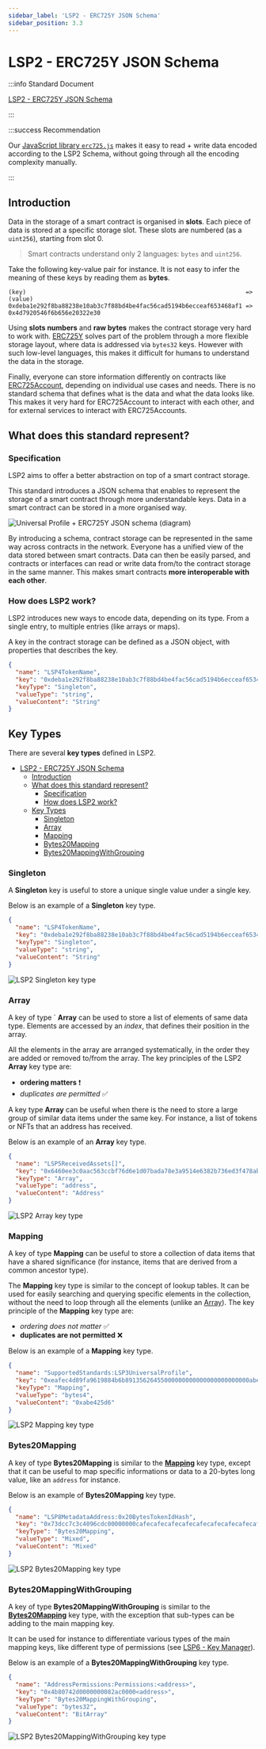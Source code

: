 ```yaml
---
sidebar_label: 'LSP2 - ERC725Y JSON Schema'
sidebar_position: 3.3
---
```


# LSP2 - ERC725Y JSON Schema

:::info Standard Document

[LSP2 - ERC725Y JSON Schema](https://github.com/lukso-network/LIPs/blob/main/LSPs/LSP-2-ERC725YJSONSchema.md)

:::

:::success Recommendation

Our [JavaScript library `erc725.js`](../../tools/erc725js/getting-started.md) makes it easy to read + write data encoded according to the LSP2 Schema, without going through all the encoding complexity manually.

:::

## Introduction

Data in the storage of a smart contract is organised in **slots**. Each piece of data is stored at a specific storage slot. These slots are numbered (as a `uint256`), starting from slot 0.

> Smart contracts understand only 2 languages: `bytes` and `uint256`.

Take the following key-value pair for instance. It is not easy to infer the meaning of these keys by reading them as **bytes**.

```
(key)                                                              => (value)
0xdeba1e292f8ba88238e10ab3c7f88bd4be4fac56cad5194b6ecceaf653468af1 => 0x4d7920546f6b656e20322e30
```

Using **slots numbers** and **raw bytes** makes the contract storage very hard to work with. [ERC725Y](../universal-profile/01-lsp0-erc725account.md#erc725y---generic-key-value-store) solves part of the problem through a more flexible storage layout, where data is addressed via `bytes32` keys. However with such low-level languages, this makes it difficult for humans to understand the data in the storage.

Finally, everyone can store information differently on contracts like [ERC725Account](../universal-profile/01-lsp0-erc725account.md), depending on individual use cases and needs. There is no standard schema that defines what is the data and what the data looks like. This makes it very hard for ERC725Account to interact with each other, and for external services to interact with ERC725Accounts.

## What does this standard represent?

### Specification

LSP2 aims to offer a better abstraction on top of a smart contract storage.

This standard introduces a JSON schema that enables to represent the storage of a smart contract through more understandable keys. Data in a smart contract can be stored in a more organised way.

![Universal Profile + ERC725Y JSON schema (diagram)](../../../static/img/standards/ERC725Y-JSON-Schema-explained.jpeg)

By introducing a schema, contract storage can be represented in the same way across contracts in the network. Everyone has a unified view of the data stored between smart contracts. Data can then be easily parsed, and contracts or interfaces can read or write data from/to the contract storage in the same manner. This makes smart contracts **more interoperable with each other**.

### How does LSP2 work?

LSP2 introduces new ways to encode data, depending on its type. From a single entry, to multiple entries (like arrays or maps).

A key in the contract storage can be defined as a JSON object, with properties that describes the key.

```json
{
  "name": "LSP4TokenName",
  "key": "0xdeba1e292f8ba88238e10ab3c7f88bd4be4fac56cad5194b6ecceaf653468af1",
  "keyType": "Singleton",
  "valueType": "string",
  "valueContent": "String"
}
```

## Key Types

There are several **key types** defined in LSP2.

- [LSP2 - ERC725Y JSON Schema](#lsp2---erc725y-json-schema)
  - [Introduction](#introduction)
  - [What does this standard represent?](#what-does-this-standard-represent)
    - [Specification](#specification)
    - [How does LSP2 work?](#how-does-lsp2-work)
  - [Key Types](#key-types)
    - [Singleton](#singleton)
    - [Array](#array)
    - [Mapping](#mapping)
    - [Bytes20Mapping](#bytes20mapping)
    - [Bytes20MappingWithGrouping](#bytes20mappingwithgrouping)

### Singleton

A **Singleton** key is useful to store a unique single value under a single key.

Below is an example of a **Singleton** key type.

```json
{
  "name": "LSP4TokenName",
  "key": "0xdeba1e292f8ba88238e10ab3c7f88bd4be4fac56cad5194b6ecceaf653468af1",
  "keyType": "Singleton",
  "valueType": "string",
  "valueContent": "String"
}
```

![LSP2 Singleton key type](../../../static/img/standards/lsp2-key-type-singleton.jpeg)

### Array

A key of type ` **Array** can be used to store a list of elements of same data type. Elements are accessed by an _index_, that defines their position in the array.

All the elements in the array are arranged systematically, in the order they are added or removed to/from the array. The key principles of the LSP2 **Array** key type are:

- **ordering matters** :exclamation:
- _duplicates are permitted_ :white_check_mark:

A key type **Array** can be useful when there is the need to store a large group of similar data items under the same key. For instance, a list of tokens or NFTs that an address has received.

Below is an example of an **Array** key type.

```json
{
  "name": "LSP5ReceivedAssets[]",
  "key": "0x6460ee3c0aac563ccbf76d6e1d07bada78e3a9514e6382b736ed3f478ab7b90b",
  "keyType": "Array",
  "valueType": "address",
  "valueContent": "Address"
}
```

![LSP2 Array key type](../../../static/img/standards/lsp2-key-type-array.jpeg)

### Mapping

A key of type **Mapping** can be useful to store a collection of data items that have a shared significance (for instance, items that are derived from a common ancestor type).

The **Mapping** key type is similar to the concept of lookup tables. It can be used for easily searching and querying specific elements in the collection, without the need to loop through all the elements (unlike an [Array](#array)). The key principle of the **Mapping** key type are:

- _ordering does not matter_ :white_check_mark:
- **duplicates are not permitted** :x:

Below is an example of a **Mapping** key type.

```json
{
  "name": "SupportedStandards:LSP3UniversalProfile",
  "key": "0xeafec4d89fa9619884b6b89135626455000000000000000000000000abe425d6",
  "keyType": "Mapping",
  "valueType": "bytes4",
  "valueContent": "0xabe425d6"
}
```

![LSP2 Mapping key type](../../../static/img/standards/lsp2-key-type-mapping.jpeg)

### Bytes20Mapping

A key of type **Bytes20Mapping** is similar to the **[Mapping](#mapping)** key type, except that it can be useful to map specific informations or data to a 20-bytes long value, like an `address` for instance.

Below is an example of **Bytes20Mapping** key type.

```json
{
  "name": "LSP8MetadataAddress:0x20BytesTokenIdHash",
  "key": "0x73dcc7c3c4096cdc00000000cafecafecafecafecafecafecafecafecafecafe",
  "keyType": "Bytes20Mapping",
  "valueType": "Mixed",
  "valueContent": "Mixed"
}
```

![LSP2 Bytes20Mapping key type](../../../static/img/standards/lsp2-key-type-bytes20-mapping.jpeg)

### Bytes20MappingWithGrouping


A key of type **Bytes20MappingWithGrouping** is similar to the **[Bytes20Mapping](#bytes20mapping)** key type, with the exception that sub-types can be adding to the main mapping key.

It can be used for instance to differentiate various types of the main mapping keys, like different type of permissions (see [LSP6 - Key Manager](../universal-profile/04-lsp6-key-manager.md)).


Below is an example of a **Bytes20MappingWithGrouping** key type.

```json
{
  "name": "AddressPermissions:Permissions:<address>",
  "key": "0x4b80742d0000000082ac0000<address>",
  "keyType": "Bytes20MappingWithGrouping",
  "valueType": "bytes32",
  "valueContent": "BitArray"
}
```

![LSP2 Bytes20MappingWithGrouping key type](../../../static/img/standards/lsp2-key-type-bytes20-mapping-with-grouping.jpeg)
